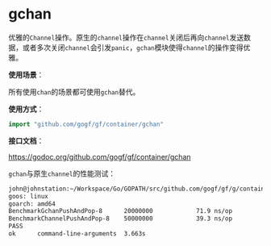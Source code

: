 # gchan

优雅的`Channel`操作。原生的`channel`操作在`channel`关闭后再向`channel`发送数据，或者多次关闭`channel`会引发`panic`，`gchan`模块使得`channel`的操作变得优雅。

**使用场景**：

所有使用`chan`的场景都可使用`gchan`替代。

**使用方式**：
```go
import "github.com/gogf/gf/container/gchan"
```

**接口文档**：

https://godoc.org/github.com/gogf/gf/container/gchan


`gchan`与原生`channel`的性能测试：
```html
john@johnstation:~/Workspace/Go/GOPATH/src/github.com/gogf/gf/g/container/gchan$ go test *.go -bench=".*"
goos: linux
goarch: amd64
BenchmarkGchanPushAndPop-8    	20000000	        71.9 ns/op
BenchmarkChannelPushAndPop-8   	50000000	        39.3 ns/op
PASS
ok  	command-line-arguments	3.663s
```
